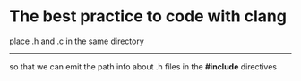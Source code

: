 The best practice to code with clang
====================================

place .h and .c in the same directory

-------------------------------------

so that we can emit the path info about .h files in the **#include** directives
